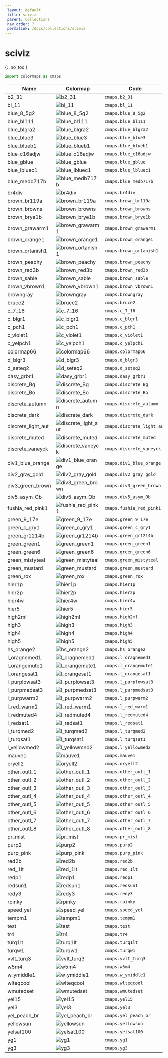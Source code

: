 ```yaml
--- 
 layout: default 
 title: sciviz
 parent: Collections 
 nav_order: 7 
 permalink: /docs/collections/sciviz 
--- 
```


# sciviz 
{: .no_toc } 

 ```python 
 import colormaps as cmaps 
 ``` 


| Name        | Colormap    | Code       | Levels     | 
| ----------- | ----------- | -----------| -----------| 
| b2_31| ![b2_31](/colormaps/assets/images/sciviz/b2_31.png) | ```cmaps.b2_31``` | 256| 
| bl_11| ![bl_11](/colormaps/assets/images/sciviz/bl_11.png) | ```cmaps.bl_11``` | 256| 
| blue_8_5g2| ![blue_8_5g2](/colormaps/assets/images/sciviz/blue_8_5g2.png) | ```cmaps.blue_8_5g2``` | 256| 
| blue_bl111| ![blue_bl111](/colormaps/assets/images/sciviz/blue_bl111.png) | ```cmaps.blue_bl111``` | 256| 
| blue_blgra2| ![blue_blgra2](/colormaps/assets/images/sciviz/blue_blgra2.png) | ```cmaps.blue_blgra2``` | 256| 
| blue_blue3| ![blue_blue3](/colormaps/assets/images/sciviz/blue_blue3.png) | ```cmaps.blue_blue3``` | 256| 
| blue_blueb1| ![blue_blueb1](/colormaps/assets/images/sciviz/blue_blueb1.png) | ```cmaps.blue_blueb1``` | 256| 
| blue_c16adjw| ![blue_c16adjw](/colormaps/assets/images/sciviz/blue_c16adjw.png) | ```cmaps.blue_c16adjw``` | 256| 
| blue_gblue| ![blue_gblue](/colormaps/assets/images/sciviz/blue_gblue.png) | ```cmaps.blue_gblue``` | 256| 
| blue_lbluec1| ![blue_lbluec1](/colormaps/assets/images/sciviz/blue_lbluec1.png) | ```cmaps.blue_lbluec1``` | 256| 
| blue_medb717b| ![blue_medb717b](/colormaps/assets/images/sciviz/blue_medb717b.png) | ```cmaps.blue_medb717b``` | 256| 
| br4div| ![br4div](/colormaps/assets/images/sciviz/br4div.png) | ```cmaps.br4div``` | 256| 
| brown_br119a| ![brown_br119a](/colormaps/assets/images/sciviz/brown_br119a.png) | ```cmaps.brown_br119a``` | 256| 
| brown_browns| ![brown_browns](/colormaps/assets/images/sciviz/brown_browns.png) | ```cmaps.brown_browns``` | 256| 
| brown_brye1b| ![brown_brye1b](/colormaps/assets/images/sciviz/brown_brye1b.png) | ```cmaps.brown_brye1b``` | 256| 
| brown_grawarm1| ![brown_grawarm1](/colormaps/assets/images/sciviz/brown_grawarm1.png) | ```cmaps.brown_grawarm1``` | 256| 
| brown_orange1| ![brown_orange1](/colormaps/assets/images/sciviz/brown_orange1.png) | ```cmaps.brown_orange1``` | 256| 
| brown_ortanish1| ![brown_ortanish1](/colormaps/assets/images/sciviz/brown_ortanish1.png) | ```cmaps.brown_ortanish1``` | 256| 
| brown_peachy| ![brown_peachy](/colormaps/assets/images/sciviz/brown_peachy.png) | ```cmaps.brown_peachy``` | 256| 
| brown_red3b| ![brown_red3b](/colormaps/assets/images/sciviz/brown_red3b.png) | ```cmaps.brown_red3b``` | 256| 
| brown_sable| ![brown_sable](/colormaps/assets/images/sciviz/brown_sable.png) | ```cmaps.brown_sable``` | 256| 
| brown_vbrown1| ![brown_vbrown1](/colormaps/assets/images/sciviz/brown_vbrown1.png) | ```cmaps.brown_vbrown1``` | 256| 
| browngray| ![browngray](/colormaps/assets/images/sciviz/browngray.png) | ```cmaps.browngray``` | 256| 
| bruce2| ![bruce2](/colormaps/assets/images/sciviz/bruce2.png) | ```cmaps.bruce2``` | 256| 
| c_7_16| ![c_7_16](/colormaps/assets/images/sciviz/c_7_16.png) | ```cmaps.c_7_16``` | 256| 
| c_blgr1| ![c_blgr1](/colormaps/assets/images/sciviz/c_blgr1.png) | ```cmaps.c_blgr1``` | 256| 
| c_pch1| ![c_pch1](/colormaps/assets/images/sciviz/c_pch1.png) | ```cmaps.c_pch1``` | 256| 
| c_violet1| ![c_violet1](/colormaps/assets/images/sciviz/c_violet1.png) | ```cmaps.c_violet1``` | 256| 
| c_yelpch1| ![c_yelpch1](/colormaps/assets/images/sciviz/c_yelpch1.png) | ```cmaps.c_yelpch1``` | 256| 
| colormap66| ![colormap66](/colormaps/assets/images/sciviz/colormap66.png) | ```cmaps.colormap66``` | 256| 
| d_blgr3| ![d_blgr3](/colormaps/assets/images/sciviz/d_blgr3.png) | ```cmaps.d_blgr3``` | 256| 
| d_seteq2| ![d_seteq2](/colormaps/assets/images/sciviz/d_seteq2.png) | ```cmaps.d_seteq2``` | 256| 
| dasy_grbr1| ![dasy_grbr1](/colormaps/assets/images/sciviz/dasy_grbr1.png) | ```cmaps.dasy_grbr1``` | 256| 
| discrete_Bg| ![discrete_Bg](/colormaps/assets/images/sciviz/discrete_Bg.png) | ```cmaps.discrete_Bg``` | 8| 
| discrete_Bo| ![discrete_Bo](/colormaps/assets/images/sciviz/discrete_Bo.png) | ```cmaps.discrete_Bo``` | 8| 
| discrete_autumn| ![discrete_autumn](/colormaps/assets/images/sciviz/discrete_autumn.png) | ```cmaps.discrete_autumn``` | 10| 
| discrete_dark| ![discrete_dark](/colormaps/assets/images/sciviz/discrete_dark.png) | ```cmaps.discrete_dark``` | 10| 
| discrete_light_aut| ![discrete_light_aut](/colormaps/assets/images/sciviz/discrete_light_aut.png) | ```cmaps.discrete_light_aut``` | 8| 
| discrete_muted| ![discrete_muted](/colormaps/assets/images/sciviz/discrete_muted.png) | ```cmaps.discrete_muted``` | 14| 
| discrete_vaneyck| ![discrete_vaneyck](/colormaps/assets/images/sciviz/discrete_vaneyck.png) | ```cmaps.discrete_vaneyck``` | 8| 
| div1_blue_orange| ![div1_blue_orange](/colormaps/assets/images/sciviz/div1_blue_orange.png) | ```cmaps.div1_blue_orange``` | 256| 
| div2_gray_gold| ![div2_gray_gold](/colormaps/assets/images/sciviz/div2_gray_gold.png) | ```cmaps.div2_gray_gold``` | 256| 
| div3_green_brown| ![div3_green_brown](/colormaps/assets/images/sciviz/div3_green_brown.png) | ```cmaps.div3_green_brown``` | 256| 
| div5_asym_Ob| ![div5_asym_Ob](/colormaps/assets/images/sciviz/div5_asym_Ob.png) | ```cmaps.div5_asym_Ob``` | 256| 
| fushia_red_pink1| ![fushia_red_pink1](/colormaps/assets/images/sciviz/fushia_red_pink1.png) | ```cmaps.fushia_red_pink1``` | 256| 
| green_9_17e| ![green_9_17e](/colormaps/assets/images/sciviz/green_9_17e.png) | ```cmaps.green_9_17e``` | 256| 
| green_c_gry1| ![green_c_gry1](/colormaps/assets/images/sciviz/green_c_gry1.png) | ```cmaps.green_c_gry1``` | 256| 
| green_gr1214b| ![green_gr1214b](/colormaps/assets/images/sciviz/green_gr1214b.png) | ```cmaps.green_gr1214b``` | 256| 
| green_green1| ![green_green1](/colormaps/assets/images/sciviz/green_green1.png) | ```cmaps.green_green1``` | 256| 
| green_green6| ![green_green6](/colormaps/assets/images/sciviz/green_green6.png) | ```cmaps.green_green6``` | 256| 
| green_mistyteal| ![green_mistyteal](/colormaps/assets/images/sciviz/green_mistyteal.png) | ```cmaps.green_mistyteal``` | 256| 
| green_mustard| ![green_mustard](/colormaps/assets/images/sciviz/green_mustard.png) | ```cmaps.green_mustard``` | 256| 
| green_rox| ![green_rox](/colormaps/assets/images/sciviz/green_rox.png) | ```cmaps.green_rox``` | 256| 
| hier1p| ![hier1p](/colormaps/assets/images/sciviz/hier1p.png) | ```cmaps.hier1p``` | 256| 
| hier2p| ![hier2p](/colormaps/assets/images/sciviz/hier2p.png) | ```cmaps.hier2p``` | 256| 
| hier4w| ![hier4w](/colormaps/assets/images/sciviz/hier4w.png) | ```cmaps.hier4w``` | 256| 
| hier5| ![hier5](/colormaps/assets/images/sciviz/hier5.png) | ```cmaps.hier5``` | 256| 
| high2ml| ![high2ml](/colormaps/assets/images/sciviz/high2ml.png) | ```cmaps.high2ml``` | 256| 
| high3| ![high3](/colormaps/assets/images/sciviz/high3.png) | ```cmaps.high3``` | 256| 
| high4| ![high4](/colormaps/assets/images/sciviz/high4.png) | ```cmaps.high4``` | 256| 
| high5| ![high5](/colormaps/assets/images/sciviz/high5.png) | ```cmaps.high5``` | 256| 
| hs_orange2| ![hs_orange2](/colormaps/assets/images/sciviz/hs_orange2.png) | ```cmaps.hs_orange2``` | 256| 
| l_oragnemed1| ![l_oragnemed1](/colormaps/assets/images/sciviz/l_oragnemed1.png) | ```cmaps.l_oragnemed1``` | 256| 
| l_orangemute1| ![l_orangemute1](/colormaps/assets/images/sciviz/l_orangemute1.png) | ```cmaps.l_orangemute1``` | 256| 
| l_orangesat1| ![l_orangesat1](/colormaps/assets/images/sciviz/l_orangesat1.png) | ```cmaps.l_orangesat1``` | 256| 
| l_purplowsat3| ![l_purplowsat3](/colormaps/assets/images/sciviz/l_purplowsat3.png) | ```cmaps.l_purplowsat3``` | 256| 
| l_purpmedsat3| ![l_purpmedsat3](/colormaps/assets/images/sciviz/l_purpmedsat3.png) | ```cmaps.l_purpmedsat3``` | 256| 
| l_purpwarm2| ![l_purpwarm2](/colormaps/assets/images/sciviz/l_purpwarm2.png) | ```cmaps.l_purpwarm2``` | 256| 
| l_red_warm1| ![l_red_warm1](/colormaps/assets/images/sciviz/l_red_warm1.png) | ```cmaps.l_red_warm1``` | 256| 
| l_redmuted4| ![l_redmuted4](/colormaps/assets/images/sciviz/l_redmuted4.png) | ```cmaps.l_redmuted4``` | 256| 
| l_redsat1| ![l_redsat1](/colormaps/assets/images/sciviz/l_redsat1.png) | ```cmaps.l_redsat1``` | 256| 
| l_turqmed2| ![l_turqmed2](/colormaps/assets/images/sciviz/l_turqmed2.png) | ```cmaps.l_turqmed2``` | 256| 
| l_turqsat1| ![l_turqsat1](/colormaps/assets/images/sciviz/l_turqsat1.png) | ```cmaps.l_turqsat1``` | 256| 
| l_yellowmed2| ![l_yellowmed2](/colormaps/assets/images/sciviz/l_yellowmed2.png) | ```cmaps.l_yellowmed2``` | 256| 
| mauve1| ![mauve1](/colormaps/assets/images/sciviz/mauve1.png) | ```cmaps.mauve1``` | 256| 
| oryell2| ![oryell2](/colormaps/assets/images/sciviz/oryell2.png) | ```cmaps.oryell2``` | 256| 
| other_outl_1| ![other_outl_1](/colormaps/assets/images/sciviz/other_outl_1.png) | ```cmaps.other_outl_1``` | 256| 
| other_outl_2| ![other_outl_2](/colormaps/assets/images/sciviz/other_outl_2.png) | ```cmaps.other_outl_2``` | 256| 
| other_outl_3| ![other_outl_3](/colormaps/assets/images/sciviz/other_outl_3.png) | ```cmaps.other_outl_3``` | 256| 
| other_outl_4| ![other_outl_4](/colormaps/assets/images/sciviz/other_outl_4.png) | ```cmaps.other_outl_4``` | 256| 
| other_outl_5| ![other_outl_5](/colormaps/assets/images/sciviz/other_outl_5.png) | ```cmaps.other_outl_5``` | 256| 
| other_outl_6| ![other_outl_6](/colormaps/assets/images/sciviz/other_outl_6.png) | ```cmaps.other_outl_6``` | 256| 
| other_outl_7| ![other_outl_7](/colormaps/assets/images/sciviz/other_outl_7.png) | ```cmaps.other_outl_7``` | 256| 
| other_outl_8| ![other_outl_8](/colormaps/assets/images/sciviz/other_outl_8.png) | ```cmaps.other_outl_8``` | 256| 
| pr_mist| ![pr_mist](/colormaps/assets/images/sciviz/pr_mist.png) | ```cmaps.pr_mist``` | 256| 
| purp2| ![purp2](/colormaps/assets/images/sciviz/purp2.png) | ```cmaps.purp2``` | 256| 
| purp_pink| ![purp_pink](/colormaps/assets/images/sciviz/purp_pink.png) | ```cmaps.purp_pink``` | 256| 
| red2b| ![red2b](/colormaps/assets/images/sciviz/red2b.png) | ```cmaps.red2b``` | 256| 
| red_1lt| ![red_1lt](/colormaps/assets/images/sciviz/red_1lt.png) | ```cmaps.red_1lt``` | 256| 
| redp1| ![redp1](/colormaps/assets/images/sciviz/redp1.png) | ```cmaps.redp1``` | 256| 
| redsun1| ![redsun1](/colormaps/assets/images/sciviz/redsun1.png) | ```cmaps.redsun1``` | 256| 
| redy3| ![redy3](/colormaps/assets/images/sciviz/redy3.png) | ```cmaps.redy3``` | 256| 
| rpinky| ![rpinky](/colormaps/assets/images/sciviz/rpinky.png) | ```cmaps.rpinky``` | 256| 
| speed_yel| ![speed_yel](/colormaps/assets/images/sciviz/speed_yel.png) | ```cmaps.speed_yel``` | 256| 
| tempm1| ![tempm1](/colormaps/assets/images/sciviz/tempm1.png) | ```cmaps.tempm1``` | 256| 
| test| ![test](/colormaps/assets/images/sciviz/test.png) | ```cmaps.test``` | 256| 
| tr4| ![tr4](/colormaps/assets/images/sciviz/tr4.png) | ```cmaps.tr4``` | 256| 
| turq1lt| ![turq1lt](/colormaps/assets/images/sciviz/turq1lt.png) | ```cmaps.turq1lt``` | 256| 
| turqw1| ![turqw1](/colormaps/assets/images/sciviz/turqw1.png) | ```cmaps.turqw1``` | 256| 
| vvlt_turq3| ![vvlt_turq3](/colormaps/assets/images/sciviz/vvlt_turq3.png) | ```cmaps.vvlt_turq3``` | 256| 
| w5m4| ![w5m4](/colormaps/assets/images/sciviz/w5m4.png) | ```cmaps.w5m4``` | 256| 
| w_ymiddle1| ![w_ymiddle1](/colormaps/assets/images/sciviz/w_ymiddle1.png) | ```cmaps.w_ymiddle1``` | 256| 
| wlteqcool| ![wlteqcool](/colormaps/assets/images/sciviz/wlteqcool.png) | ```cmaps.wlteqcool``` | 256| 
| wmutedset| ![wmutedset](/colormaps/assets/images/sciviz/wmutedset.png) | ```cmaps.wmutedset``` | 256| 
| yel15| ![yel15](/colormaps/assets/images/sciviz/yel15.png) | ```cmaps.yel15``` | 256| 
| yel3| ![yel3](/colormaps/assets/images/sciviz/yel3.png) | ```cmaps.yel3``` | 256| 
| yel_peach_br| ![yel_peach_br](/colormaps/assets/images/sciviz/yel_peach_br.png) | ```cmaps.yel_peach_br``` | 256| 
| yellowsun| ![yellowsun](/colormaps/assets/images/sciviz/yellowsun.png) | ```cmaps.yellowsun``` | 256| 
| yelsat100| ![yelsat100](/colormaps/assets/images/sciviz/yelsat100.png) | ```cmaps.yelsat100``` | 256| 
| yg1| ![yg1](/colormaps/assets/images/sciviz/yg1.png) | ```cmaps.yg1``` | 256| 
| yg3| ![yg3](/colormaps/assets/images/sciviz/yg3.png) | ```cmaps.yg3``` | 256| 
